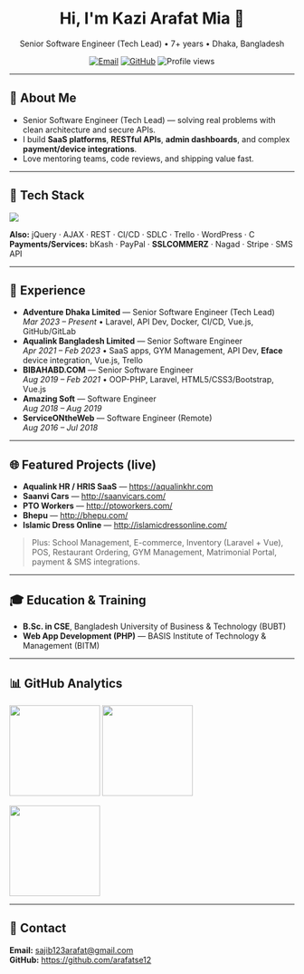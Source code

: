 <!-- Profile Header -->
<h1 align="center">Hi, I'm Kazi Arafat Mia 👋</h1>
<p align="center">
  Senior Software Engineer (Tech Lead) • 7+ years • Dhaka, Bangladesh
</p>

<p align="center">
  <a href="mailto:sajib123arafat@gmail.com"><img alt="Email" src="https://img.shields.io/badge/Email-sajib123arafat%40gmail.com-informational?logo=gmail"></a>
  <a href="https://github.com/arafatse12"><img alt="GitHub" src="https://img.shields.io/badge/GitHub-@arafatse12-black?logo=github"></a>
  <img alt="Profile views" src="https://komarev.com/ghpvc/?username=arafatse12&label=Profile%20views">
</p>

---

## 🚀 About Me
- Senior Software Engineer (Tech Lead) — solving real problems with clean architecture and secure APIs.
- I build **SaaS platforms**, **RESTful APIs**, **admin dashboards**, and complex **payment/device integrations**.
- Love mentoring teams, code reviews, and shipping value fast.

---

## 🧰 Tech Stack
<p>
  <img src="https://skillicons.dev/icons?i=php,laravel,js,react,vue,html,css,bootstrap,git,github,gitlab,docker,mysql" />
</p>

**Also:** jQuery · AJAX · REST · CI/CD · SDLC · Trello · WordPress · C  
**Payments/Services:** bKash · PayPal · **SSLCOMMERZ** · Nagad · Stripe · SMS API

---

## 🏢 Experience
- **Adventure Dhaka Limited** — Senior Software Engineer (Tech Lead)  
  *Mar 2023 – Present* • Laravel, API Dev, Docker, CI/CD, Vue.js, GitHub/GitLab
- **Aqualink Bangladesh Limited** — Senior Software Engineer  
  *Apr 2021 – Feb 2023* • SaaS apps, GYM Management, API Dev, **Eface** device integration, Vue.js, Trello
- **BIBAHABD.COM** — Senior Software Engineer  
  *Aug 2019 – Feb 2021* • OOP-PHP, Laravel, HTML5/CSS3/Bootstrap, Vue.js
- **Amazing Soft** — Software Engineer  
  *Aug 2018 – Aug 2019*
- **ServiceONtheWeb** — Software Engineer (Remote)  
  *Aug 2016 – Jul 2018*

---

## 🌐 Featured Projects (live)
- **Aqualink HR / HRIS SaaS** — https://aqualinkhr.com  
- **Saanvi Cars** — http://saanvicars.com/  
- **PTO Workers** — http://ptoworkers.com/  
- **Bhepu** — http://bhepu.com/  
- **Islamic Dress Online** — http://islamicdressonline.com/  
> Plus: School Management, E-commerce, Inventory (Laravel + Vue), POS, Restaurant Ordering, GYM Management, Matrimonial Portal, payment & SMS integrations.

---

## 🎓 Education & Training
- **B.Sc. in CSE**, Bangladesh University of Business & Technology (BUBT)  
- **Web App Development (PHP)** — BASIS Institute of Technology & Management (BITM)

---

## 📊 GitHub Analytics
<p>
  <img src="https://github-readme-stats.vercel.app/api?username=arafatse12&show_icons=true&hide=issues&rank_icon=github" height="160" />
  <img src="https://github-readme-stats.vercel.app/api/top-langs/?username=arafatse12&layout=compact" height="160" />
</p>
<p>
  <img src="https://streak-stats.demolab.com?user=arafatse12" height="160" />
</p>

---

## 🤝 Contact
**Email:** <sajib123arafat@gmail.com>  
**GitHub:** https://github.com/arafatse12
